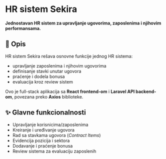 # HR sistem Sekira

**Jednostavan HR sistem za upravljanje ugovorima, zaposlenima i njihovim performansama.**

## 📌 Opis
HR sistem Sekira rešava osnovne funkcije jednog HR sistema:
- upravljanje zaposlenima i njihovim ugovorima  
- definisanje stavki unutar ugovora  
- praćenje i dodela bonusa  
- evaluacija kroz review sistem  

Ovo je full-stack aplikacija sa **React frontend-om** i **Laravel API backend-om**, povezana preko **Axios** biblioteke.  

## ✨ Glavne funkcionalnosti
- Upravljanje korisnicima/zaposlenima  
- Kreiranje i uređivanje ugovora  
- Rad sa stavkama ugovora (*Contract Items*)  
- Evidencija pozicija i sektora  
- Dodavanje i praćenje bonusa  
- Review sistema za evaluaciju zaposlenih  
